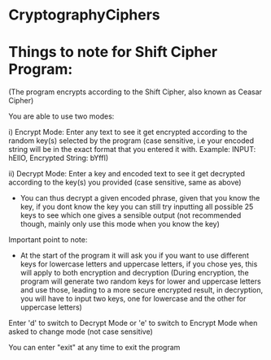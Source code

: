 # CryptographyCiphers

# **Things to note for Shift Cipher Program:**

  (The program encrypts according to the Shift Cipher, also known as Ceasar Cipher)

   You are able to use two modes: 
  
  i) Encrypt Mode: Enter any text to see it get encrypted according to the random key(s) selected by the program (case sensitive, i.e your encoded string will be in the exact                          format that you entered it with. Example: INPUT: hEllO, Encrypted String: bYffI)
  
  ii) Decrypt Mode: Enter a key and encoded text to see it get decrypted according to the key(s) you provided (case sensitive, same as above)

  - You can thus decrypt a given encoded phrase, given that you know the key, if you dont know the key you can still try inputting all possible 25 keys to see which one gives a         sensible output (not recommended though, mainly only use this mode when you know the key)

Important point to note:

  - At the start of the program it will ask you if you want to use different keys for lowercase letters and uppercase letters, if you chose yes, this will apply to both encryption      and decryption (During encryption, the program will generate two random keys for lower and uppercase letters and use those, leading to a more secure encrypted result, in            decryption, you will have to input two keys, one for lowercase and the other for uppercase letters)
  
  Enter 'd' to switch to Decrypt Mode or 'e' to switch to Encrypt Mode when asked to change mode (not case sensitive)
  
  You can enter "exit" at any time to exit the program
